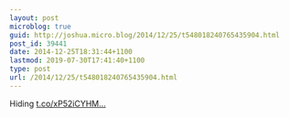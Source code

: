 ```yaml
---
layout: post
microblog: true
guid: http://joshua.micro.blog/2014/12/25/t548018240765435904.html
post_id: 39441
date: 2014-12-25T18:31:44+1100
lastmod: 2019-07-30T17:41:40+1100
type: post
url: /2014/12/25/t548018240765435904.html
---
```

Hiding [t.co/xP52iCYHM...](http://t.co/xP52iCYHM0)
